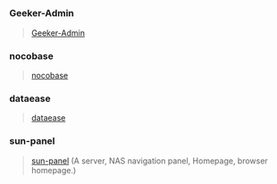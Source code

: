 ##

### Geeker-Admin

> [Geeker-Admin](https://github.com/HalseySpicy/Geeker-Admin)

### nocobase

> [nocobase](https://github.com/nocobase/nocobase)

### dataease

> [dataease](https://github.com/dataease/dataease)

### sun-panel

> [sun-panel](https://github.com/hslr-s/sun-panel) (A server, NAS navigation panel, Homepage, browser homepage.)
